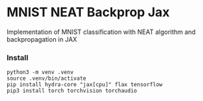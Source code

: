 # MNIST NEAT Backprop Jax
Implementation of MNIST classification with NEAT algorithm and backpropagation in JAX

### Install
```
python3 -m venv .venv
source .venv/bin/activate
pip install hydra-core "jax[cpu]" flax tensorflow
pip3 install torch torchvision torchaudio
```